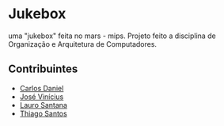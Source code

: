 # Jukebox
uma "jukebox" feita no mars - mips. Projeto feito a disciplina de Organização e Arquitetura de Computadores.

## Contribuintes

- <a href="https://github.com/ms-daniel">Carlos Daniel</a>
- <a href="https://github.com/viniVN7">José Vinícius</a>
- <a href="https://github.com/lauro-ss">Lauro Santana</a>
- <a href="https://github.com/XxthiagoboyXx">Thiago Santos</a>
